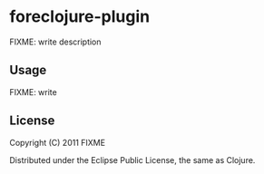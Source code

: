 # foreclojure-plugin

FIXME: write description

## Usage

FIXME: write

## License

Copyright (C) 2011 FIXME

Distributed under the Eclipse Public License, the same as Clojure.
